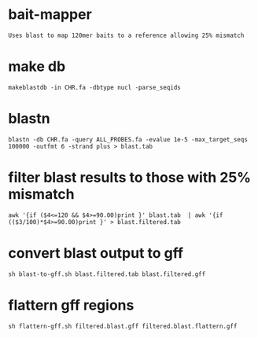 # bait-mapper
```Uses blast to map 120mer baits to a reference allowing 25% mismatch```

# make db
```makeblastdb -in CHR.fa -dbtype nucl -parse_seqids```

# blastn
```blastn -db CHR.fa -query ALL_PROBES.fa -evalue 1e-5 -max_target_seqs 100000 -outfmt 6 -strand plus > blast.tab```

# filter blast results to those with 25% mismatch
```awk '{if ($4<=120 && $4>=90.00)print }' blast.tab  | awk '{if (($3/100)*$4>=90.00)print }' > blast.filtered.tab```

# convert blast output to gff
```sh blast-to-gff.sh blast.filtered.tab blast.filtered.gff```

# flattern gff regions
```sh flattern-gff.sh filtered.blast.gff filtered.blast.flattern.gff```
